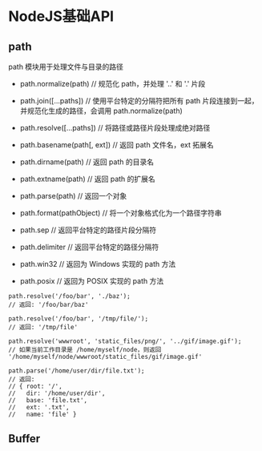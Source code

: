 # NodeJS基础API

## path
path 模块用于处理文件与目录的路径

- path.normalize(path) // 规范化 path，并处理 '..' 和 '.' 片段
- path.join([...paths]) // 使用平台特定的分隔符把所有 path 片段连接到一起，并规范化生成的路径，会调用 path.normalize(path)
- path.resolve([...paths]) // 将路径或路径片段处理成绝对路径
- path.basename(path[, ext]) // 返回 path 文件名，ext 拓展名
- path.dirname(path) // 返回 path 的目录名
- path.extname(path) // 返回 path 的扩展名

- path.parse(path) // 返回一个对象
- path.format(pathObject) // 将一个对象格式化为一个路径字符串

- path.sep // 返回平台特定的路径片段分隔符
- path.delimiter // 返回平台特定的路径分隔符
- path.win32 // 返回为 Windows 实现的 path 方法
- path.posix // 返回为 POSIX 实现的 path 方法


```
path.resolve('/foo/bar', './baz');
// 返回: '/foo/bar/baz'

path.resolve('/foo/bar', '/tmp/file/');
// 返回: '/tmp/file'

path.resolve('wwwroot', 'static_files/png/', '../gif/image.gif');
// 如果当前工作目录是 /home/myself/node，则返回 '/home/myself/node/wwwroot/static_files/gif/image.gif'

path.parse('/home/user/dir/file.txt');
// 返回:
// { root: '/',
//   dir: '/home/user/dir',
//   base: 'file.txt',
//   ext: '.txt',
//   name: 'file' }
```

## Buffer
